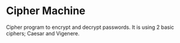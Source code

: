 # Cipher Machine

Cipher program to encrypt and decrypt passwords. It is using 2 basic ciphers; Caesar and Vigenere.
